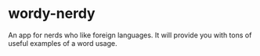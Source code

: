 # wordy-nerdy
An app for nerds who like foreign languages. It will provide you with tons of useful examples of a word usage.
